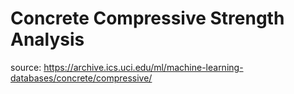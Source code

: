 # Concrete Compressive Strength Analysis

source: https://archive.ics.uci.edu/ml/machine-learning-databases/concrete/compressive/
